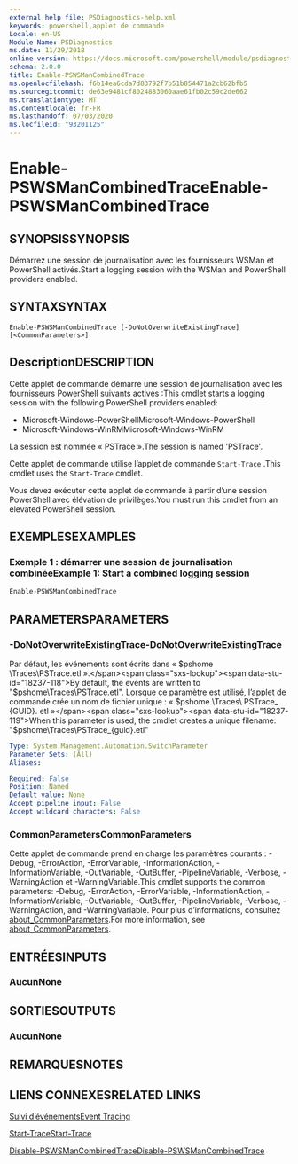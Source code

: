 ```yaml
---
external help file: PSDiagnostics-help.xml
keywords: powershell,applet de commande
Locale: en-US
Module Name: PSDiagnostics
ms.date: 11/29/2018
online version: https://docs.microsoft.com/powershell/module/psdiagnostics/enable-pswsmancombinedtrace?view=powershell-7&WT.mc_id=ps-gethelp
schema: 2.0.0
title: Enable-PSWSManCombinedTrace
ms.openlocfilehash: f6b14ea6cda7d83792f7b51b854471a2cb62bfb5
ms.sourcegitcommit: de63e9481cf8024883060aae61fb02c59c2de662
ms.translationtype: MT
ms.contentlocale: fr-FR
ms.lasthandoff: 07/03/2020
ms.locfileid: "93201125"
---
```

# <span data-ttu-id="18237-103">Enable-PSWSManCombinedTrace</span><span class="sxs-lookup"><span data-stu-id="18237-103">Enable-PSWSManCombinedTrace</span></span>

## <span data-ttu-id="18237-104">SYNOPSIS</span><span class="sxs-lookup"><span data-stu-id="18237-104">SYNOPSIS</span></span>
<span data-ttu-id="18237-105">Démarrez une session de journalisation avec les fournisseurs WSMan et PowerShell activés.</span><span class="sxs-lookup"><span data-stu-id="18237-105">Start a logging session with the WSMan and PowerShell providers enabled.</span></span>

## <span data-ttu-id="18237-106">SYNTAX</span><span class="sxs-lookup"><span data-stu-id="18237-106">SYNTAX</span></span>

```
Enable-PSWSManCombinedTrace [-DoNotOverwriteExistingTrace] [<CommonParameters>]
```

## <span data-ttu-id="18237-107">Description</span><span class="sxs-lookup"><span data-stu-id="18237-107">DESCRIPTION</span></span>

<span data-ttu-id="18237-108">Cette applet de commande démarre une session de journalisation avec les fournisseurs PowerShell suivants activés :</span><span class="sxs-lookup"><span data-stu-id="18237-108">This cmdlet starts a logging session with the following PowerShell providers enabled:</span></span>

- <span data-ttu-id="18237-109">Microsoft-Windows-PowerShell</span><span class="sxs-lookup"><span data-stu-id="18237-109">Microsoft-Windows-PowerShell</span></span>
- <span data-ttu-id="18237-110">Microsoft-Windows-WinRM</span><span class="sxs-lookup"><span data-stu-id="18237-110">Microsoft-Windows-WinRM</span></span>

<span data-ttu-id="18237-111">La session est nommée « PSTrace ».</span><span class="sxs-lookup"><span data-stu-id="18237-111">The session is named 'PSTrace'.</span></span>

<span data-ttu-id="18237-112">Cette applet de commande utilise l’applet de commande `Start-Trace` .</span><span class="sxs-lookup"><span data-stu-id="18237-112">This cmdlet uses the `Start-Trace` cmdlet.</span></span>

<span data-ttu-id="18237-113">Vous devez exécuter cette applet de commande à partir d’une session PowerShell avec élévation de privilèges.</span><span class="sxs-lookup"><span data-stu-id="18237-113">You must run this cmdlet from an elevated PowerShell session.</span></span>

## <span data-ttu-id="18237-114">EXEMPLES</span><span class="sxs-lookup"><span data-stu-id="18237-114">EXAMPLES</span></span>

### <span data-ttu-id="18237-115">Exemple 1 : démarrer une session de journalisation combinée</span><span class="sxs-lookup"><span data-stu-id="18237-115">Example 1: Start a combined logging session</span></span>

```powershell
Enable-PSWSManCombinedTrace
```

## <span data-ttu-id="18237-116">PARAMETERS</span><span class="sxs-lookup"><span data-stu-id="18237-116">PARAMETERS</span></span>

### <span data-ttu-id="18237-117">-DoNotOverwriteExistingTrace</span><span class="sxs-lookup"><span data-stu-id="18237-117">-DoNotOverwriteExistingTrace</span></span>

<span data-ttu-id="18237-118">Par défaut, les événements sont écrits dans « $pshome \Traces\PSTrace.etl ».</span><span class="sxs-lookup"><span data-stu-id="18237-118">By default, the events are written to "$pshome\Traces\PSTrace.etl".</span></span> <span data-ttu-id="18237-119">Lorsque ce paramètre est utilisé, l’applet de commande crée un nom de fichier unique : « $pshome \Traces\ PSTrace_ {GUID}. etl »</span><span class="sxs-lookup"><span data-stu-id="18237-119">When this parameter is used, the cmdlet creates a unique filename: "$pshome\Traces\PSTrace_{guid}.etl"</span></span>

```yaml
Type: System.Management.Automation.SwitchParameter
Parameter Sets: (All)
Aliases:

Required: False
Position: Named
Default value: None
Accept pipeline input: False
Accept wildcard characters: False
```

### <span data-ttu-id="18237-120">CommonParameters</span><span class="sxs-lookup"><span data-stu-id="18237-120">CommonParameters</span></span>

<span data-ttu-id="18237-121">Cette applet de commande prend en charge les paramètres courants : -Debug, -ErrorAction, -ErrorVariable, -InformationAction, -InformationVariable, -OutVariable, -OutBuffer, -PipelineVariable, -Verbose, -WarningAction et -WarningVariable.</span><span class="sxs-lookup"><span data-stu-id="18237-121">This cmdlet supports the common parameters: -Debug, -ErrorAction, -ErrorVariable, -InformationAction, -InformationVariable, -OutVariable, -OutBuffer, -PipelineVariable, -Verbose, -WarningAction, and -WarningVariable.</span></span> <span data-ttu-id="18237-122">Pour plus d’informations, consultez [about_CommonParameters](https://go.microsoft.com/fwlink/?LinkID=113216).</span><span class="sxs-lookup"><span data-stu-id="18237-122">For more information, see [about_CommonParameters](https://go.microsoft.com/fwlink/?LinkID=113216).</span></span>

## <span data-ttu-id="18237-123">ENTRÉES</span><span class="sxs-lookup"><span data-stu-id="18237-123">INPUTS</span></span>

### <span data-ttu-id="18237-124">Aucun</span><span class="sxs-lookup"><span data-stu-id="18237-124">None</span></span>

## <span data-ttu-id="18237-125">SORTIES</span><span class="sxs-lookup"><span data-stu-id="18237-125">OUTPUTS</span></span>

### <span data-ttu-id="18237-126">Aucun</span><span class="sxs-lookup"><span data-stu-id="18237-126">None</span></span>

## <span data-ttu-id="18237-127">REMARQUES</span><span class="sxs-lookup"><span data-stu-id="18237-127">NOTES</span></span>

## <span data-ttu-id="18237-128">LIENS CONNEXES</span><span class="sxs-lookup"><span data-stu-id="18237-128">RELATED LINKS</span></span>

[<span data-ttu-id="18237-129">Suivi d’événements</span><span class="sxs-lookup"><span data-stu-id="18237-129">Event Tracing</span></span>](/windows/desktop/ETW/event-tracing-portal)

[<span data-ttu-id="18237-130">Start-Trace</span><span class="sxs-lookup"><span data-stu-id="18237-130">Start-Trace</span></span>](start-trace.md)

[<span data-ttu-id="18237-131">Disable-PSWSManCombinedTrace</span><span class="sxs-lookup"><span data-stu-id="18237-131">Disable-PSWSManCombinedTrace</span></span>](Disable-PSWSManCombinedTrace.md)
